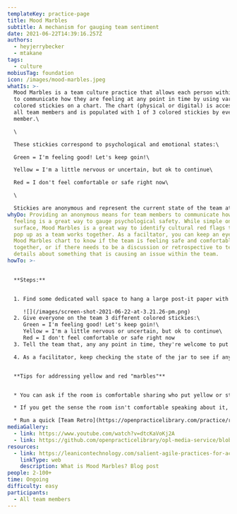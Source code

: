 ```yaml
---
templateKey: practice-page
title: Mood Marbles
subtitle: A mechanism for gauging team sentiment
date: 2021-06-22T14:39:16.257Z
authors:
  - heyjerrybecker
  - mtakane
tags:
  - culture
mobiusTag: foundation
icon: /images/mood-marbles.jpeg
whatIs: >-
  Mood Marbles is a team culture practice that allows each person within a group
  to communicate how they are feeling at any point in time by using various
  colored stickies on a chart. The chart (physical or digital) is accessible to
  all team members and is populated with 1 of 3 colored stickies by every team
  member.\

  \

  These stickies correspond to psychological and emotional states:\

  Green = I'm feeling good! Let's keep goin!\

  Yellow = I'm a little nervous or uncertain, but ok to continue\

  Red = I don't feel comfortable or safe right now\

  \

  Stickies are anonymous and represent the current state of the team at any given time.
whyDo: Providing an anonymous means for team members to communicate how they're
  feeling is a great way to gauge psychological safety. While simple on the
  surface, Mood Marbles is a great way to identify cultural red flags that might
  pop up as a team works together. As a faciltator, you can keep an eye on the
  Mood Marbles chart to know if the team is feeling safe and comfortable working
  together, or if there needs to be a discussion or retrospective to tease out
  details about something that is causing an issue within the team.
howTo: >-
  

  **Steps:**


  1. Find some dedicated wall space to hang a large post-it paper with an outline of a jar drawn largely on it. If implementing this remotely, create a space on your digital whiteboard tool of choice (Miro, Mural, Jamboard, etc) with a jar outline. It should look something like this...

     ![](/images/screen-shot-2021-06-22-at-3.21.26-pm.png)
  2. Give everyone on the team 3 different colored stickies:\
     Green = I'm feeling good! Let's keep goin!\
     Yellow = I'm a little nervous or uncertain, but ok to continue\
     Red = I don't feel comfortable or safe right now
  3. Tell the team that, any any point in time, they're welcome to put the color stickie that reflects their current emotional and psychological state in the jar

  4. As a facilitator, keep checking the state of the jar to see if any colors are changing as you go. If you start to see some yellows, that's ok! Progress, but keep an eye on the chart. If you start to see a LOT of yellows, or ANY reds, find a way to address the issue...


  **Tips for addressing yellow and red "marbles"**


  * You can ask if the room is comfortable sharing who put yellow or stickies in the jar, and why, just have a conversation there on the spot!

  * If you get the sense the room isn't comfortable speaking about it, you might try a [blind confidence vote](https://openpracticelibrary.com/practice/confidence-voting/) to find out who you need to talk to privately. Run the Confidence Vote as written in the link, but have everyone put their heads down and close their eyes before voting - that way it stays anonymous. Once you know who may be feeling uncomfortable by how everyone votes, you can set up private conversations with team members to learn more about what's contributing to the issue.

  * Run a quick [Team Retro](https://openpracticelibrary.com/practice/retrospectives/) to tease out possible issues that may have contributed to yellow and red marbles
mediaGallery:
  - link: https://www.youtube.com/watch?v=dtcKaVoKj2A
  - link: https://github.com/openpracticelibrary/opl-media-service/blob/master/Mood%20Marbles.jpeg?raw=true
resources:
  - link: https://leanicontechnology.com/salient-agile-practices-for-accelerated-business-outcomes-part-2/
    linkType: web
    description: What is Mood Marbles? Blog post
people: 2-100+
time: Ongoing
difficulty: easy
participants:
  - All team members
---
```

